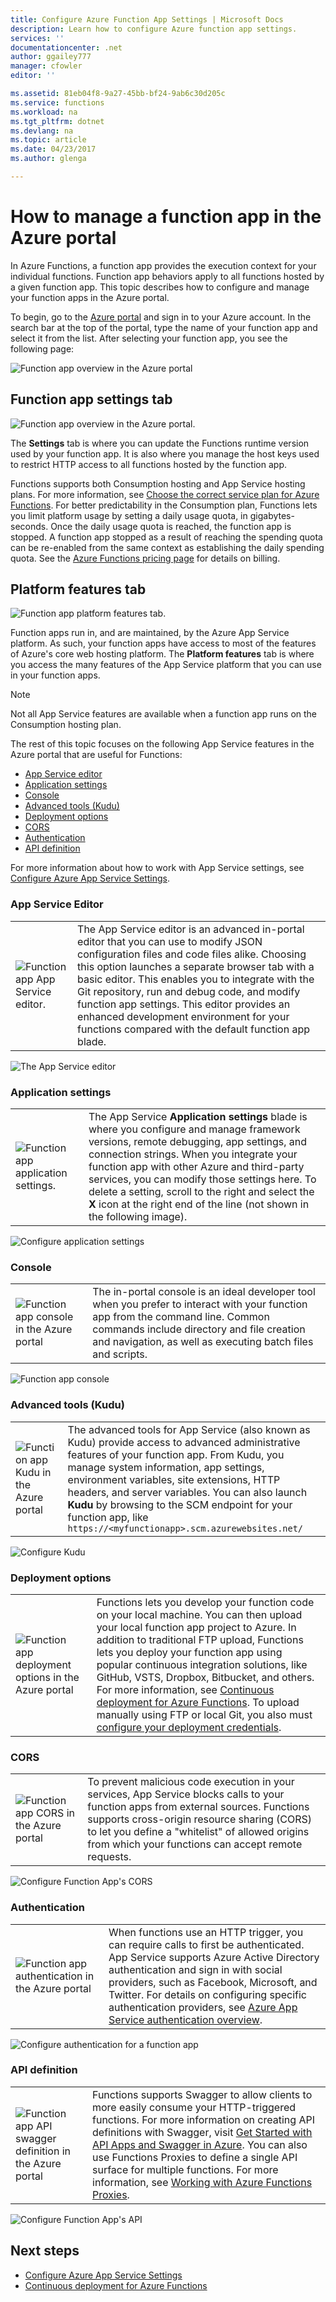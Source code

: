 ```yaml
---
title: Configure Azure Function App Settings | Microsoft Docs
description: Learn how to configure Azure function app settings.
services: ''
documentationcenter: .net
author: ggailey777
manager: cfowler
editor: ''

ms.assetid: 81eb04f8-9a27-45bb-bf24-9ab6c30d205c
ms.service: functions
ms.workload: na
ms.tgt_pltfrm: dotnet
ms.devlang: na
ms.topic: article
ms.date: 04/23/2017
ms.author: glenga

---
```

# How to manage a function app in the Azure portal 

In Azure Functions, a function app provides the execution context for your individual functions. Function app behaviors apply to all functions hosted by a given function app. This topic describes how to configure and manage your function apps in the Azure portal.

To begin, go to the [Azure portal](http://portal.azure.com) and sign in to your Azure account. In the search bar at the top of the portal, type the name of your function app and select it from the list. After selecting your function app, you see the following page:

![Function app overview in the Azure portal](./media/functions-how-to-use-azure-function-app-settings/azure-function-app-main.png)

## <a name="manage-app-service-settings"></a>Function app settings tab

![Function app overview in the Azure portal.](./media/functions-how-to-use-azure-function-app-settings/azure-function-app-settings-tab.png)

The **Settings** tab is where you can update the Functions runtime version used by your function app. It is also where you manage the host keys used to restrict HTTP access to all functions hosted by the function app.

Functions supports both Consumption hosting and App Service hosting plans. For more information, see [Choose the correct service plan for Azure Functions](functions-scale.md). For better predictability in the Consumption plan, Functions lets you limit platform usage by setting a daily usage quota, in gigabytes-seconds. Once the daily usage quota is reached, the function app is stopped. A function app stopped as a result of reaching the spending quota can be re-enabled from the same context as establishing the daily spending quota. See the [Azure Functions pricing page](http://azure.microsoft.com/pricing/details/functions/) for details on billing.   

## Platform features tab

![Function app platform features tab.](./media/functions-how-to-use-azure-function-app-settings/azure-function-app-features-tab.png)

Function apps run in, and are maintained, by the Azure App Service platform. As such, your function apps have access to most of the features of Azure's core web hosting platform. The **Platform features** tab is where you access the many features of the App Service platform that you can use in your function apps. 

> [!NOTE]
> Not all App Service features are available when a function app runs on the Consumption hosting plan.

The rest of this topic focuses on the following App Service features in the Azure portal that are useful for Functions:

+ [App Service editor](#editor)
+ [Application settings](#settings) 
+ [Console](#console)
+ [Advanced tools (Kudu)](#kudu)
+ [Deployment options](#deployment)
+ [CORS](#cors)
+ [Authentication](#auth)
+ [API definition](#swagger)

For more information about how to work with App Service settings, see [Configure Azure App Service Settings](../app-service/web-sites-configure.md).

### <a name="editor"></a>App Service Editor

| | |
|-|-|
| ![Function app App Service editor.](./media/functions-how-to-use-azure-function-app-settings/function-app-appsvc-editor.png)  | The App Service editor is an advanced in-portal editor that you can use to modify JSON configuration files and code files alike. Choosing this option launches a separate browser tab with a basic editor. This enables you to integrate with the Git repository, run and debug code, and modify function app settings. This editor provides an enhanced development environment for your functions compared with the default function app blade.    |

![The App Service editor](./media/functions-how-to-use-azure-function-app-settings/configure-function-app-appservice-editor.png)

### <a name="settings"></a>Application settings

| | |
|-|-|
| ![Function app application settings.](./media/functions-how-to-use-azure-function-app-settings/function-app-application-settings.png) | The App Service **Application settings** blade is where you configure and manage framework versions, remote debugging, app settings, and connection strings. When you integrate your function app with other Azure and third-party services, you can modify those settings here. To delete a setting, scroll to the right and select the **X** icon at the right end of the line (not shown in the following image).

![Configure application settings](./media/functions-how-to-use-azure-function-app-settings/configure-function-app-settings.png)

### <a name="console"></a>Console

| | |
|-|-|
| ![Function app console in the Azure portal](./media/functions-how-to-use-azure-function-app-settings/function-app-console.png) | The in-portal console is an ideal developer tool when you prefer to interact with your function app from the command line. Common commands include directory and file creation and navigation, as well as executing batch files and scripts. |

![Function app console](./media/functions-how-to-use-azure-function-app-settings/configure-function-console.png)

### <a name="kudu"></a>Advanced tools (Kudu)

| | |
|-|-|
| ![Function app Kudu in the Azure portal](./media/functions-how-to-use-azure-function-app-settings/function-app-advanced-tools.png) | The advanced tools for App Service (also known as Kudu) provide access to advanced administrative features of your function app. From Kudu, you manage system information, app settings, environment variables, site extensions, HTTP headers, and server variables. You can also launch **Kudu** by browsing to the SCM endpoint for your function app, like `https://<myfunctionapp>.scm.azurewebsites.net/` |

![Configure Kudu](./media/functions-how-to-use-azure-function-app-settings/configure-function-app-kudu.png)


### <a name="deployment">Deployment options

| | |
|-|-|
| ![Function app deployment options in the Azure portal](./media/functions-how-to-use-azure-function-app-settings/function-app-deployment-source.png) | Functions lets you develop your function code on your local machine. You can then upload your local function app project to Azure. In addition to traditional FTP upload, Functions lets you deploy your function app using popular continuous integration solutions, like GitHub, VSTS, Dropbox, Bitbucket, and others. For more information, see [Continuous deployment for Azure Functions](functions-continuous-deployment.md). To upload manually using FTP or local Git, you also must [configure your deployment credentials](functions-continuous-deployment.md#credentials). |


### <a name="cors"></a>CORS

| | |
|-|-|
| ![Function app CORS in the Azure portal](./media/functions-how-to-use-azure-function-app-settings/function-app-cors.png) | To prevent malicious code execution in your services, App Service blocks calls to your function apps from external sources. Functions supports cross-origin resource sharing (CORS) to let you define a "whitelist" of allowed origins from which your functions can accept remote requests.  |

![Configure Function App's CORS](./media/functions-how-to-use-azure-function-app-settings/configure-function-app-cors.png)

### <a name="auth"></a>Authentication

| | |
|-|-|
| ![Function app authentication in the Azure portal](./media/functions-how-to-use-azure-function-app-settings/function-app-authentication.png) | When functions use an HTTP trigger, you can require calls to first be authenticated. App Service supports Azure Active Directory authentication and sign in with social providers, such as Facebook, Microsoft, and Twitter. For details on configuring specific authentication providers, see [Azure App Service authentication overview](../app-service/app-service-authentication-overview.md). |

![Configure authentication for a function app](./media/functions-how-to-use-azure-function-app-settings/configure-function-app-authentication.png)


### <a name="swagger"></a>API definition

| | |
|-|-|
| ![Function app API swagger definition in the Azure portal](./media/functions-how-to-use-azure-function-app-settings/function-app-api-definition.png) | Functions supports Swagger to allow clients to more easily consume your HTTP-triggered functions. For more information on creating API definitions with Swagger, visit [Get Started with API Apps and Swagger in Azure](../app-service/app-service-web-tutorial-rest-api.md). You can also use Functions Proxies to define a single API surface for multiple functions. For more information, see [Working with Azure Functions Proxies](functions-proxies.md). |

![Configure Function App's API](./media/functions-how-to-use-azure-function-app-settings/configure-function-app-apidef.png)



## Next steps

+ [Configure Azure App Service Settings](../app-service/web-sites-configure.md)
+ [Continuous deployment for Azure Functions](functions-continuous-deployment.md)



